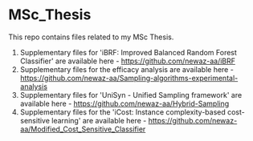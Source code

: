 # MSc_Thesis
This repo contains files related to my MSc Thesis. 

1. Supplementary files for 'iBRF: Improved Balanced Random Forest Classifier' are available here - https://github.com/newaz-aa/iBRF
2. Supplementary files for the efficacy analysis are available here - https://github.com/newaz-aa/Sampling-algorithms-experimental-analysis
3. Supplementary files for 'UniSyn - Unified Sampling framework' are available here - https://github.com/newaz-aa/Hybrid-Sampling
4. Supplementary files for the 'iCost: Instance complexity-based cost-sensitive learning' are available here - https://github.com/newaz-aa/Modified_Cost_Sensitive_Classifier
